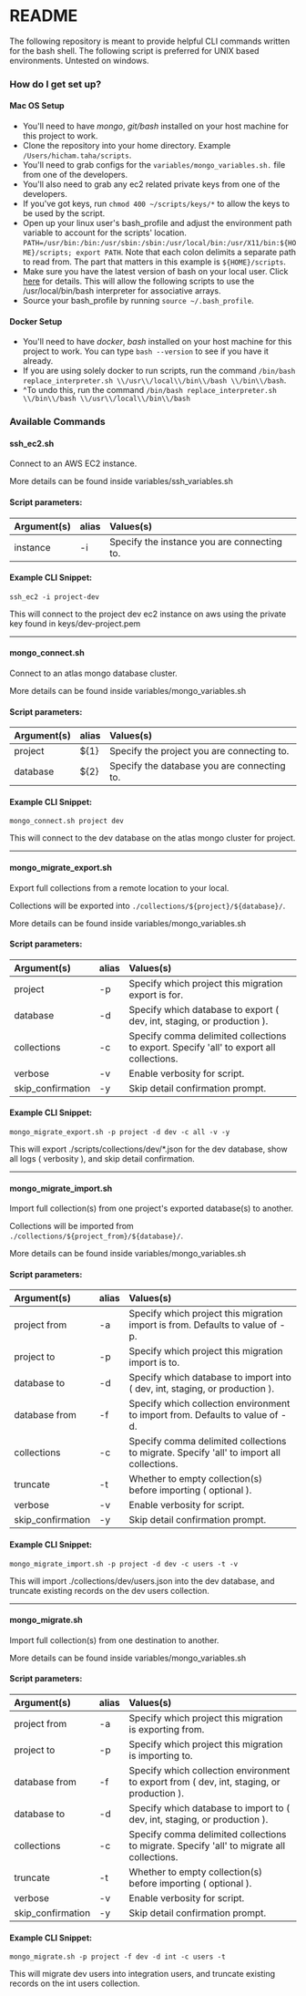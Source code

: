 # README #

The following repository is meant to provide helpful CLI commands written for the bash shell.
The following script is preferred for UNIX based environments. Untested on windows.
### How do I get set up? ###

#### Mac OS Setup ####

-   You'll need to have *mongo*, *git/bash* installed on your host machine for this project to work.
-   Clone the repository into your home directory. Example `/Users/hicham.taha/scripts`.
-   You'll need to grab configs for the `variables/mongo_variables.sh.` file from one of the developers.
-   You'll also need to grab any ec2 related private keys from one of the developers.
-   If you've got keys, run `chmod 400 ~/scripts/keys/*` to allow the keys to be used by the script.
-   Open up your linux user's bash_profile and adjust the environment path variable to account for the scripts' location. `PATH=/usr/bin:/bin:/usr/sbin:/sbin:/usr/local/bin:/usr/X11/bin:${HOME}/scripts; export PATH`. Note that each colon delimits a separate path to read from. The part that matters in this example is `${HOME}/scripts`.
-   Make sure you have the latest version of bash on your local user. Click [here](https://itnext.io/upgrading-bash-on-macos-7138bd1066ba) for details. This will allow the following scripts to use the /usr/local/bin/bash interpreter for associative arrays.
-   Source your bash_profile by running `source ~/.bash_profile`.

#### Docker Setup ####

-   You'll need to have *docker*, *bash* installed on your host machine for this project to work. You can type `bash --version` to see if you have it already.
-   If you are using solely docker to run scripts, run the command `/bin/bash replace_interpreter.sh \\/usr\\/local\\/bin\\/bash \\/bin\\/bash`.
-   ^To undo this, run the command `/bin/bash replace_interpreter.sh \\/bin\\/bash \\/usr\\/local\\/bin\\/bash`

### Available Commands ###

#### ssh_ec2.sh

Connect to an AWS EC2 instance.

More details can be found inside variables/ssh_variables.sh

#### Script parameters:

| Argument(s)             | alias         | Values(s)                                                         |
|:------------------------|:--------------|:------------------------------------------------------------------|
| instance                | -i            | Specify the instance you are connecting to.

#### Example CLI Snippet:

`ssh_ec2 -i project-dev`

This will connect to the project dev ec2 instance on aws using the private key found in keys/dev-project.pem




--------------------------------------------
#### mongo_connect.sh

Connect to an atlas mongo database cluster.

More details can be found inside variables/mongo_variables.sh

#### Script parameters:

| Argument(s)             | alias         | Values(s)                                                         |
|:------------------------|:--------------|:------------------------------------------------------------------|
| project                 | ${1}          | Specify the project you are connecting to.
| database                | ${2}          | Specify the database you are connecting to.

#### Example CLI Snippet:

`mongo_connect.sh project dev`

This will connect to the dev database on the atlas mongo cluster for project.




--------------------------------------------
#### mongo_migrate_export.sh

Export full collections from a remote location to your local.

Collections will be exported into `./collections/${project}/${database}/`.

More details can be found inside variables/mongo_variables.sh

#### Script parameters:

| Argument(s)             | alias         | Values(s)                                                         |
|:------------------------|:--------------|:------------------------------------------------------------------|
| project                 | -p            | Specify which project this migration export is for.
| database                | -d            | Specify which database to export ( dev, int, staging, or production ).
| collections             | -c            | Specify comma delimited collections to export. Specify 'all' to export all collections.
| verbose                 | -v            | Enable verbosity for script.
| skip_confirmation       | -y            | Skip detail confirmation prompt.

#### Example CLI Snippet:

`mongo_migrate_export.sh -p project -d dev -c all -v -y` 

This will export ./scripts/collections/dev/*.json for the dev database, show all logs ( verbosity ), and skip detail confirmation.




--------------------------------------------
#### mongo_migrate_import.sh

Import full collection(s) from one project's exported database(s) to another.

Collections will be imported from `./collections/${project_from}/${database}/`.

More details can be found inside variables/mongo_variables.sh

#### Script parameters:

| Argument(s)             | alias         | Values(s)                                                         |
|:------------------------|:--------------|:------------------------------------------------------------------|
| project from            | -a            | Specify which project this migration import is from. Defaults to value of -p.
| project to              | -p            | Specify which project this migration import is to.
| database to             | -d            | Specify which database to import into ( dev, int, staging, or production ).
| database from           | -f            | Specify which collection environment to import from. Defaults to value of -d.
| collections             | -c            | Specify comma delimited collections to migrate. Specify 'all' to import all collections.
| truncate                | -t            | Whether to empty collection(s) before importing ( optional ).
| verbose                 | -v            | Enable verbosity for script.
| skip_confirmation       | -y            | Skip detail confirmation prompt.

#### Example CLI Snippet:

`mongo_migrate_import.sh -p project -d dev -c users -t -v` 

This will import ./collections/dev/users.json into the dev database, and truncate existing records on the dev users collection.




--------------------------------------------
#### mongo_migrate.sh

Import full collection(s) from one destination to another.

More details can be found inside variables/mongo_variables.sh

#### Script parameters:

| Argument(s)             | alias         | Values(s)                                                         |
|:------------------------|:--------------|:------------------------------------------------------------------|
| project from           | -a             | Specify which project this migration is exporting from.
| project to             | -p             | Specify which project this migration is importing to.
| database from          | -f             | Specify which collection environment to export from ( dev, int, staging, or production ).
| database to            | -d             | Specify which database to import to ( dev, int, staging, or production ).
| collections            | -c             | Specify comma delimited collections to migrate. Specify 'all' to migrate all collections.
| truncate               | -t             | Whether to empty collection(s) before importing ( optional ).
| verbose                | -v             | Enable verbosity for script.
| skip_confirmation      | -y             | Skip detail confirmation prompt.

#### Example CLI Snippet:

`mongo_migrate.sh -p project -f dev -d int -c users -t` 

This will migrate dev users into integration users, and truncate existing records on the int users collection. 